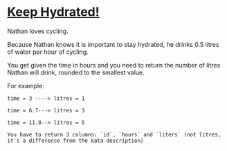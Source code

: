 # [Keep Hydrated!](https://www.codewars.com/kata/582cb0224e56e068d800003c)
Nathan loves cycling. 

Because Nathan knows it is important to stay hydrated, he drinks 0.5 litres of water per hour of cycling.

You get given the time in hours and you need to return the number of litres Nathan will drink, rounded to the smallest value.

For example:

```
time = 3 ----> litres = 1

time = 6.7---> litres = 3

time = 11.8--> litres = 5
```

~~~if:sql
You have to return 3 columns: `id`, `hours` and `liters` (not litres, it's a difference from the kata description)
~~~